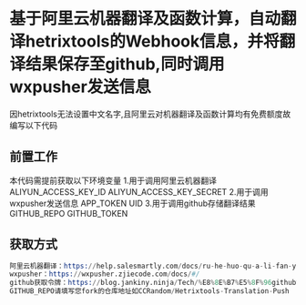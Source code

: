 # 基于阿里云机器翻译及函数计算，自动翻译hetrixtools的Webhook信息，并将翻译结果保存至github,同时调用wxpusher发送信息

因hetrixtools无法设置中文名字,且阿里云对机器翻译及函数计算均有免费额度故编写以下代码

## 前置工作

本代码需提前获取以下环境变量
1.用于调用阿里云机器翻译
ALIYUN_ACCESS_KEY_ID
ALIYUN_ACCESS_KEY_SECRET
2.用于调用wxpusher发送信息
APP_TOKEN
UID
3.用于调用github存储翻译结果
GITHUB_REPO
GITHUB_TOKEN

## 获取方式

```s
阿里云机器翻译：https://help.salesmartly.com/docs/ru-he-huo-qu-a-li-fan-yi-AccessKey-ID-he-AccessKey-Secret
wxpusher：https://wxpusher.zjiecode.com/docs/#/
github获取令牌：https://blog.jankiny.ninja/Tech/%E8%8E%B7%E5%8F%96github%E4%B8%AA%E4%BA%BA%E8%AE%BF%E9%97%AE%E4%BB%A4%E7%89%8C%EF%BC%88github-token%EF%BC%89/
GITHUB_REPO请填写您fork的仓库地址如CCRandom/Hetrixtools-Translation-Push
```
